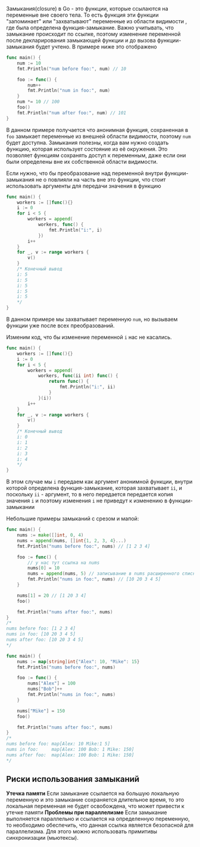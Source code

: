 Замыкания(closure) в Go - это функции, которые ссылаются на переменные вне своего тела. То есть функция эти функции "запоминает" или "захватывают" переменные из области видимости , где была определена функция-замыкание. Важно учитывать, что замыкание происходит по ссылке, поэтому изменение переменной после декларирования замыкающей функции и до вызова функции-замыкания будет учтено. В примере ниже это отображено
```go 
func main() {
	num := 10
	fmt.Println("num before foo:", num) // 10

	foo := func() {
		num++
		fmt.Println("num in foo:", num)
	}
	num *= 10 // 100
	foo()
	fmt.Println("num after foo:", num) // 101
}
```
В данном примере получается что анонимная функция, сохраненная в `foo` замыкает переменные из внешней области видимости, поэтому `num` будет доступна.
Замыкания полезны, когда вам нужно создать функцию, которая использует состояние из её окружения. Это позволяет функциям сохранять доступ к переменным, даже если они были определены вне их собственной области видимости.

Если нужно, что бы преобразование над переменной внутри функции-замыкания не о повлияли на часть вне это функции, что стоит использовать аргументы для передачи значения в функцию
```go
func main() {
	workers := []func(){}
	i := 0
	for i < 5 {
		workers = append(
			workers, func() {
				fmt.Println("i:", i)
			})
		i++
	}
	for _, v := range workers {
		v()
	}
	/* Конечный вывод
	i: 5
	i: 5
	i: 5
	i: 5
	i: 5
	*/
}
```
В данном примере мы захватывает переменную `num`, но вызываем функции уже после всех преобразований.

Изменим код, что бы изменение переменной `i` нас не касались.
```go
func main() {
	workers := []func(){}
	i := 0
	for i < 5 {
		workers = append(
			workers, func(ii int) func() {
				return func() {
					fmt.Println("i:", ii)
				}
			}(i))
		i++
	}
	for _, v := range workers {
		v()
	}
	/* Конечный вывод
	i: 0
	i: 1
	i: 2
	i: 3
	i: 4
	*/
}
```
В этом случае мы `i` передаем как аргумент анонимной функции, внутри которой определена функция-замыкание, которая захватывает `ii`, и поскольку `ii` - аргумент, то в него передается передается копия значения `i` и поэтому изменения `i` не приведут к изменению в функции-замыкании

Небольшие примеры замыканий с срезом и мапой:
```go
func main() {
	nums := make([]int, 0, 4)
	nums = append(nums, []int{1, 2, 3, 4}...)
	fmt.Println("nums before foo:", nums) // [1 2 3 4]

	foo := func() {
		// у нас тут ссылка на nums
		nums[0] = 10
		nums = append(nums, 5) // записывание в nums расширенного списка
		fmt.Println("nums in foo:", nums) // [10 20 3 4 5]
	}

	nums[1] = 20 // [1 20 3 4]
	foo()

	fmt.Println("nums after foo:", nums)
}
/*
nums before foo: [1 2 3 4]
nums in foo: [10 20 3 4 5]
nums after foo: [10 20 3 4 5]
*/
```

```go
func main() {
	nums := map[string]int{"Alex": 10, "Mike": 15}
	fmt.Println("nums before foo:", nums)

	foo := func() {
		nums["Alex"] = 100
		nums["Bob"]++
		fmt.Println("nums in foo:", nums)
	}

	nums["Mike"] = 150
	foo()

	fmt.Println("nums after foo:", nums)
}
/*
nums before foo: map[Alex: 10 Mike:1 5]
nums in foo:     map[Alex: 100 Bob: 1 Mike: 150]
nums after foo:  map[Alex: 100 Bob: 1 Mike: 150]
*/
```

## Риски использования замыканий
**Утечка памяти**
Если замыкание ссылается на большую локальную переменную и это замыкание сохраняется длительное время, то это локальная переменная не будет освобождена, что может привести к утечке памяти
**Проблемы при параллелизме**
Если замыкание выполняется параллельно и ссылается на определенную переменную, то необходимо обеспечить, что данная ссылка является безопасной для параллелизма. Для этого можно использовать примитивы синхронизации (мьютексы).

